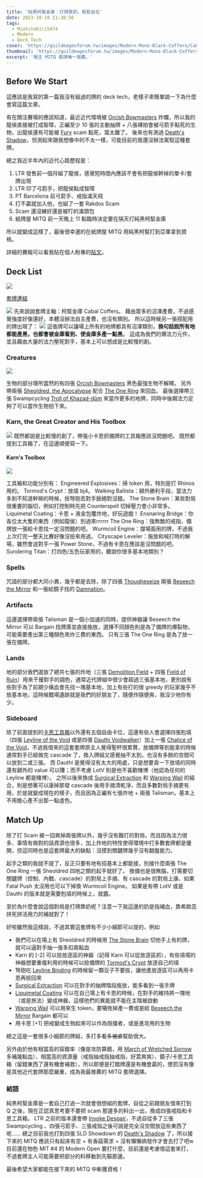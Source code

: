 ```yaml
---
title: '純黑柯幫金庫：打牌靠奶，輕鬆自在'
date: 2023-10-18 11:38:56
tags:
  - MiohitoKiri5474
  - Modern
  - Deck Tech
cover: 'https://guildmagesforum.tw/images/Modern-Mono-Black-Coffers/Cabal-Coffers.jpg'
thumbnail: 'https://guildmagesforum.tw/images/Modern-Mono-Black-Coffers/Cabal-Coffers.jpg'
excerpt: '猴王 MITQ 套牌唯一推薦。'
---
```


## Before We Start

這應該是我寫的第一篇我沒有組過的牌的 deck tech，老樣子來簡單說一下為什麼會寫這篇文章。

有在關注賽場的應該知道，最近近代環境被 [Orcish Bowmasters](https://cards.scryfall.io/large/front/7/c/7c024bae-5631-4e20-ac69-df392ac9e109.jpg?1686968669) 炸爛，所以我的龍侯直接被打成智障，正編至少 10 張的主動抽牌 + 八張裸拍會被弓箭手點死的生物，出龍侯還有可能被 [Fury](https://cards.scryfall.io/large/front/b/d/bd281158-8180-40b9-a5b7-03cfc712d81a.jpg?1626096626) scam 點死，窩太難了。
後來也有測過 [Death's Shadow](https://cards.scryfall.io/large/front/5/5/5526ff6e-c079-4ad4-ac8d-5e26ecacf50d.jpg?1598304517)，但測起來跟我想像中的不太一樣，可能目前的我還沒辦法駕馭這種套牌。

總之我近半年內的近代心路歷程是：
1. LTR 發售前一個月組了龍侯，感覺短時間內應該不會有把龍侯幹掉的單卡/套牌出現
2. LTR 印了弓箭手，把龍侯點成智障
2. PT Barcelona 前弓箭手、戒指滿天飛
4. 打不贏就加入他，也組了一套 Rakdos Scam
5. Scam 還沒練好還是被叮的滿頭包
6. 紙牌屋 MITQ 前一天晚上 11 點臨時決定要在隔天打純黑柯幫金庫

所以就變成這樣了，最後很幸運的在紙牌屋 MITQ 用純黑柯幫打到亞軍拿到資格。

詳細的賽報可以看我貼在個人粉專的[貼文](https://www.facebook.com/photo/?fbid=302281939240147&set=a.121378810663795)。

## Deck List

![](/images/Modern-Mono-Black-Coffers/decklist.png)

[套牌連結](https://www.mtggoldfish.com/deck/5907901#paper)

![](https://cards.scryfall.io/large/front/e/1/e1efb0d3-2c72-46ff-bdc1-1069967365a0.jpg?1626101023)
先來說說套牌主軸：柯幫金庫 Cabal Coffers。
藉由眾多的沼澤產費，不過感覺強度好像還好，本體沒辦法自主產費，也沒有類別。
所以這時候另一張搭配用的牌出現了：
![](https://cards.scryfall.io/large/front/9/e/9e1a9e38-6ffc-490f-b0be-23ba4e8204c6.jpg?1619399578)
這張牌可以讓場上所有的地牌都具有沼澤類別，**換句話說所有地都能產黑，也都會被金庫看到、使金庫多產一點黑**。
這成為我們的爆法力元件，並且藉由大量的法力壓死對手，基本上可以想成是比較慢的創。

### Creatures

![](/images/Modern-Mono-Black-Coffers/Creatures.jpg)

生物的部分理所當然的有四張 [Orcish Bowmasters](https://cards.scryfall.io/large/front/7/c/7c024bae-5631-4e20-ac69-df392ac9e109.jpg?1686968669) 黑色最強生物不解釋。
另外帶兩張 [Sheoldred, the Apocalypse](https://cards.scryfall.io/large/front/d/6/d67be074-cdd4-41d9-ac89-0a0456c4e4b2.jpg?1674057568) 配合 [The One Ring](https://cards.scryfall.io/large/front/d/5/d5806e68-1054-458e-866d-1f2470f682b2.jpg?1696020224) 來回血。
最後選擇帶三張 Swampcycling [Troll of Khazad-dûm](https://cards.scryfall.io/large/front/a/6/a6539e26-b63b-4725-9407-caaf451de084.jpg?1687210987) 來當作更多的地牌，同時中後期法力足夠了可以當作生物拍下來。

### Karn, the Great Creator and His Toolbox

![](https://cards.scryfall.io/large/front/3/e/3ec0c0fb-1a4f-45f4-85b7-346a6d3ce2c5.jpg?1566819742)
既然都說是比較慢的創了，帶張小卡恩抓備牌的工具箱應該沒問題吧。
既然都提到工具箱了，在這邊順便寫一下。

#### Karn's Toolbox

![](/images/Modern-Mono-Black-Coffers/Karns-Toolbox.jpg)

工具箱和功能分別有：
Engineered Explosives：掃 token 用，特別是打 Rhinos 用的。
Tormod's Crypt：放墳 bj4。
Walking Ballista：額外勝利手段，當法力多到不知道幹嘛的時候，撿弩砲丟對手臉絕對沒錯。
The Stone Brain：某些對局很重要的腦切，例如打控制時先把 Counterspell 切掉壓力會小非常多。
Liquimetal Coating：卡恩 + 液金包覆炸地，好玩遊戲！
Ensnaring Bridge：你各位太大隻的東西（例如龍侯）別過來rrrrrr
The One Ring：強無敵的戒指，備牌放一張給卡恩找一定沒問題的吧。
Wurmcoil Engine：撐場面用的牌，不過我上次打完一整天比賽好像沒撿來用過。
Cityscape Leveler：施放和喊打時的解場，雖然會送對手一張 Power Stone，不過有卡恩在應該是沒問題的吧。
Sundering Titan：打四色/五色玩家用的，聽說你很多基本地類別？

### Spells

咒語的部分都大同小異，幾乎都是去除，除了四張 [Thougheseize](https://cards.scryfall.io/large/front/b/2/b281a308-ab6b-47b6-bec7-632c9aaecede.jpg?1599706001) 兩張 [Beseech the Mirror](https://cards.scryfall.io/large/front/1/8/18c59776-e1f1-4197-a128-db1d603f56b7.jpg?1692937498) 和一張給鏡子找的 [Damnation](https://cards.scryfall.io/large/front/d/3/d3c0aac5-b9f1-4446-bfea-3e1dd1cf1f2f.jpg?1673147492)。

### Artifacts

這邊選擇帶兩張 Talisman 是一個小加速的同時，提供神器讓 Beseech the Mirror 可以 Bargain 找牌庫並直接施放，選擇不同顏色則是為了備牌的爆裂物，可能需要產出第三種顏色來炸三費的東西。
只有三張 The One Ring 是為了放一張在備牌。

### Lands

地的部分我們選放了總共七張的炸地（三張 [Demolition Field](https://cards.scryfall.io/large/front/d/9/d9c88546-13c9-4d7e-a618-cb2ccd1dbc0f.jpg?1674422181) + 四張 [Field of Ruin](https://cards.scryfall.io/large/front/1/4/143147d2-2eec-41e7-b78a-592288b38630.jpg?1682210418)）用來干擾對手的調色，通常近代牌組中很少會超過三張基本地，更別說有些對手為了前期少痛血會先找一塊基本地，加上有些打的很 greedy 的玩家幾乎不放基本地，這時候戰場遺跡就是我們的好朋友了，隨便炸隨便爽，我沒少地你有少。

### Sideboard

除了前面提到的[卡恩工具箱](#karns-toolbox)以外還有五個自由卡位，這邊有些人會選擇四張剋墳（四張 [Leyline of the Void](https://cards.scryfall.io/large/front/0/4/04d5d429-e0c6-42cc-a477-da7dabb1c295.jpg?1592516724) 或是四張 [Dauthi Voidwalker](https://cards.scryfall.io/large/front/d/c/dce5db87-4a78-4b8d-b5c2-918ccd1ba4e3.jpg?1626095427)）加上一張 [Chalice of the Void](https://cards.scryfall.io/large/front/1/f/1f0d2e8e-c8f2-4b31-a6ba-6283fc8740d4.jpg?1562433485)，不過我借來的這套套牌原主人覺得聖杯很累贅，放備牌等到能拿的時候通常對手已經做完 cascade 了，換入牌組又感覺抽不太到，也沒有多餘的空間可以放到二或三張。
而 Dauthi 是覺得沒有太大的用處，只是想要貪一下放墳的同時還有額外的 value 可以賺；而不考慮 LotV 則是他不喜歡賭博（他認為任何的 Leyline 都是賭博）。
之所以後來換成 [Surgical Extraction](https://cards.scryfall.io/large/front/e/1/e15d76ac-1c23-4503-8225-375ac2bf2fb6.jpg?1673147668) 和 [Warping Wail](https://cards.scryfall.io/large/front/a/f/afcc9c88-836b-48b6-9d81-5a6844a6b70f.jpg?1691924615) 的組合，則是想著可以康掉那發 cascade 後用手摘清乾淨，而且多數對局手摘更有用，於是就變成現在的樣子，而且因為正編有七張炸地 + 兩張 Talisman，基本上不用擔心產不出那一點虛色。

## Match Up

除了打 Scam 被一回爽掉兩張牌以外，幾乎沒有難打的對局，而且因為法力很多、事情有做對的話資源也很多，加上炸地的特性使得環境中打多數套牌都是優開，但這同時也是這套牌最大的缺點：沒摸到關鍵牌幾乎沒有翻盤能力。

起手之類的我就不提了，反正只要有地有招基本上都能接，別接什麼兩張 The One Ring 一張 Sheoldred 四地之類的起手就好了。
換備也是很無腦，打需要切關鍵牌（控制、內戰、cascade）的對局上手摘、有 cascade 的對局上康、如果 Fatal Push 太沒用也可以下掉換 Wurmcoil Engine。
如果是有帶 LotV 或是 Dauthi 的版本就是需要剋墳的時候上，就醬。

至於為什麼會說這個對局是打牌靠奶呢？注意一下我這邊的奶是指補血，靠希歐蕊拼死拼活用力的補就對了！

好啦雖然我這樣說，不過其實這套牌有不少小細節可以提的，例如
* 我們可以在場上有 Sheoldred 的時候用 [The Stone Brain](https://cards.scryfall.io/large/front/3/5/3570ebf2-a94c-4621-8808-b06e6e830c06.jpg?1674422057) 切他手上有的牌，就可以逼對手抽一張多扣兩點血
* Karn 的 [-2] 可以撿放逐區的神器（記得 Karn 可以從放逐區抓），有些墳場的神器想要重複利用的時候可以撿備牌的 [Tormod's Crypt](https://cards.scryfall.io/large/front/9/c/9c224bf0-5641-4160-9d5c-46141ea8372a.jpg?1594737584) 放逐自己的墳
* 弩砲吃 [Leyline Binding](https://cards.scryfall.io/large/front/3/c/3c3ac3dd-35db-447f-8674-37b4680a1ef7.jpg?1673306500) 的時候留一顆豆子不要拔，讓他進放逐區可以再用卡恩再撿回來
* [Surgical Extraction](https://cards.scryfall.io/large/front/e/1/e15d76ac-1c23-4503-8225-375ac2bf2fb6.jpg?1673147668) 可以在對手的抽牌階段施放，能多看到一張手牌
* [Liquimetal Coating](https://cards.scryfall.io/large/front/f/6/f631447c-36e3-4d82-a658-19c9767a216b.jpg?1562276535) 可以在自己場上有卡恩的時候，在對手的維持將一塊地（或是旅法）變成神器，這樣他們的異能就不能在主階被啟動
* [Warping Wail](https://cards.scryfall.io/large/front/a/f/afcc9c88-836b-48b6-9d81-5a6844a6b70f.jpg?1691924615) 可以用來生 token，要犧牲掉產一費或是給 [Beseech the Mirror](https://cards.scryfall.io/large/front/1/8/18c59776-e1f1-4197-a128-db1d603f56b7.jpg?1692937498) Bargain 都可以
* 用卡恩 [+1] 把戒變成生物起來可以作為阻擋者，或是進攻用的生物

總之這是一套很多小細節的牌組，多打多看~~多被虐~~幫助很大。

另外由於他有相當高的容錯率（像是攻防算錯，用 [March of Wretched Sorrow](https://cards.scryfall.io/large/front/0/5/050a604e-6146-4e2e-88a5-863ecb3dfa1f.jpg?1654567293) 多補幾點血）、相當高的資源量（戒指抽戒指抽戒指，好蒿爽爽）、鏡子/卡恩工具箱（留錯東西了還有機會補救），所以即便是打錯牌還是有機會贏的，懲罰沒有像是其他近代套牌那麼嚴重，成為我最推薦的 MITQ 套牌選擇。

### 結語

純黑柯幫金庫是一套自己打過一次就會很想組的套牌，自從之前跟朋友借來打到 Q 之後，現在正認真思考要不要把 scam 那邊多的料出一出，換成四張戒指和卡恩工具箱。
LTR 之前的版本還會帶 [Invoke Despair](https://cards.scryfall.io/large/front/3/5/35af9d5c-4449-4549-b549-c3ba4a67dee0.jpg?1685368727)，不過自從多了三張 Swampcycling 、四張弓箭手、三張戒指之後可說是完全沒空間放這些東西了呢......
總之目前我也打到四張 SLD Showdown 的 [Death's Shadow](https://cards.scryfall.io/large/front/b/f/bf954e31-015a-4646-8333-40225c847bcc.jpg?1687348300) 了，所以接下來的 MITQ 應該只有起床有空 + 有香菇需求 + 沒有懶懶病發作才會去打了吧w
目前還在物色 MIT #4 的 Modern Open 要打什麼，目前還是考慮借這套來打，不過套牌主人可能需要把部分的料移動到先驅那邊。

最後希望大家都能在接下來的 MITQ 中斬獲資格！
